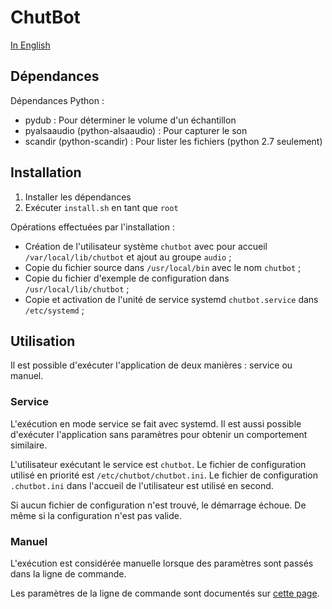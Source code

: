 # ChutBot

[In English](../README.md)

## Dépendances

Dépendances Python :

* pydub : Pour déterminer le volume d'un échantillon
* pyalsaaudio (python-alsaaudio) : Pour capturer le son
* scandir (python-scandir) : Pour lister les fichiers (python 2.7 seulement)

## Installation

1. Installer les dépendances
2. Exécuter `install.sh` en tant que `root`

Opérations effectuées par l'installation :

* Création de l'utilisateur système `chutbot` avec pour accueil 
  `/var/local/lib/chutbot` et ajout au groupe `audio` ;
* Copie du fichier source dans `/usr/local/bin` avec le nom `chutbot` ;
* Copie du fichier d'exemple de configuration dans `/usr/local/lib/chutbot` ;
* Copie et activation de l'unité de service systemd `chutbot.service` dans `/etc/systemd` ;

## Utilisation

Il est possible d'exécuter l'application de deux manières : service ou manuel.

### Service

L'exécution en mode service se fait avec systemd. Il est aussi possible 
d'exécuter l'application sans paramètres pour obtenir un comportement
similaire.

L'utilisateur exécutant le service est `chutbot`. Le fichier de configuration utilisé en priorité est `/etc/chutbot/chutbot.ini`. Le fichier de configuration
`.chutbot.ini` dans l'accueil de l'utilisateur est utilisé en second.

Si aucun fichier de configuration n'est trouvé, le démarrage échoue. De même
si la configuration n'est pas valide.

### Manuel

L'exécution est considérée manuelle lorsque des paramètres sont passés dans la ligne de commande.

Les paramètres de la ligne de commande sont documentés sur
[cette page](Command-Line.md).
